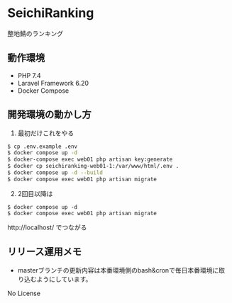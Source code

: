 # SeichiRanking
整地鯖のランキング

## 動作環境
- PHP 7.4
- Laravel Framework 6.20
- Docker Compose

## 開発環境の動かし方

1. 最初だけこれをやる

```bash
$ cp .env.example .env
$ docker compose up -d
$ docker-compose exec web01 php artisan key:generate
$ docker cp seichiranking-web01-1:/var/www/html/.env .
$ docker compose up -d --build
$ docker compose exec web01 php artisan migrate
```

2. 2回目以降は

```
$ docker compose up -d
$ docker compose exec web01 php artisan migrate
```

http://localhost/ でつながる

## リリース運用メモ
- masterブランチの更新内容は本番環境側のbash&cronで毎日本番環境に取り込むようにしています。

No License
